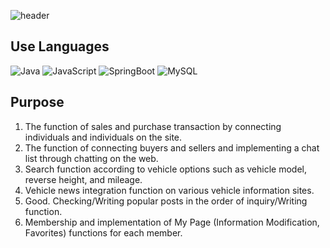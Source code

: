 
![header](https://capsule-render.vercel.app/api?type=waving&color=auto&height=100&section=header&text=내차네차&fontSize=80)
## Use Languages
![Java](https://img.shields.io/badge/Java-007396.svg?&style=for-the-badge&logo=Java&logoColor=white)
![JavaScript](https://img.shields.io/badge/Java%20Script-F7DF1E.svg?&style=for-the-badge&logo=Java&logoColor=white)
![SpringBoot](https://img.shields.io/badge/Spring%20Boot-6DB33F.svg?&style=for-the-badge&logo=Java&logoColor=white)
![MySQL](https://img.shields.io/badge/MySQL-4479A1.svg?&style=for-the-badge&logo=Java&logoColor=white)

## Purpose
1. The function of sales and purchase transaction by connecting individuals and individuals on the site.
2. The function of connecting buyers and sellers and implementing a chat list through chatting on the web.
3. Search function according to vehicle options such as vehicle model, reverse height, and mileage.
4. Vehicle news integration function on various vehicle information sites.
5. Good. Checking/Writing popular posts in the order of inquiry/Writing function.
6. Membership and implementation of My Page (Information Modification, Favorites) functions for each member.
